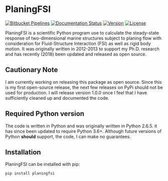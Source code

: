 # PlaningFSI

[![Bitbucket Pipelines](https://img.shields.io/bitbucket/pipelines/mattkram/planingfsi/develop.svg)](https://bitbucket.org/mattkram/planingfsi/addon/pipelines/home)
[![Documentation Status](https://readthedocs.org/projects/planingfsi/badge/?version=latest)](https://planingfsi.readthedocs.io/en/latest/?badge=latest)
[![Version](https://img.shields.io/pypi/v/planingfsi.svg)](https://pypi.org/project/planingfsi/)
[![License](https://img.shields.io/pypi/l/planingfsi.svg)](https://pypi.org/project/planingfsi/)

PlaningFSI is a scientific Python program use to calculate the steady-state response of two-dimensional marine structures subject to planing flow with consideration for Fluid-Structure Interaction (FSI) as well as rigid body motion.
It was originally written in 2012-2013 to support my Ph.D. research and has recently (2018) been updated and released as open source.

## Cautionary Note

I am currently working on releasing this package as open source.
Since this is my first open-source release, the next few releases on PyPi should not be used for production.
I will release version 1.0.0 once I feel that I have sufficiently cleaned up and documented the code. 

## Required Python version

The code is written in Python and was originally written in Python 2.6.5.
it has since been updated to require Python 3.6+.
Although future versions of Python **should** support, the code, I can make no guarantees.

## Installation

PlaningFSI can be installed with pip:

```
pip install planingfsi
```
